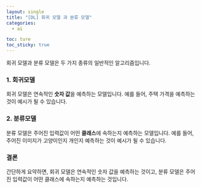 ```yaml
---
layout: single
title: "[DL] 회귀 모델 과 분류 모델"
categories:
  - ai

toc: ture
toc_sticky: true
---
```


<!-- 위는 머릿말임 아래부터 포스트 본문 -->
회귀 모델과 분류 모델은 두 가지 종류의 일반적인 알고리즘입니다.

### 1. 회귀모델

회귀 모델은 연속적인 **숫자 값**을 예측하는 모델입니다. 예를 들어, 주택 가격을 예측하는 것이 예시가 될 수 있습니다.

### 2. 분류모델

분류 모델은 주어진 입력값이 어떤 **클래스**에 속하는지 예측하는 모델입니다. 예를 들어, 주어진 이미지가 고양이인지 개인지 예측하는 것이 예시가 될 수 있습니다.

### 결론

간단하게 요약하면, 회귀 모델은 연속적인 숫자 값을 예측하는 것이고, 분류 모델은 주어진 입력값이 어떤 클래스에 속하는지 예측하는 것입니다.